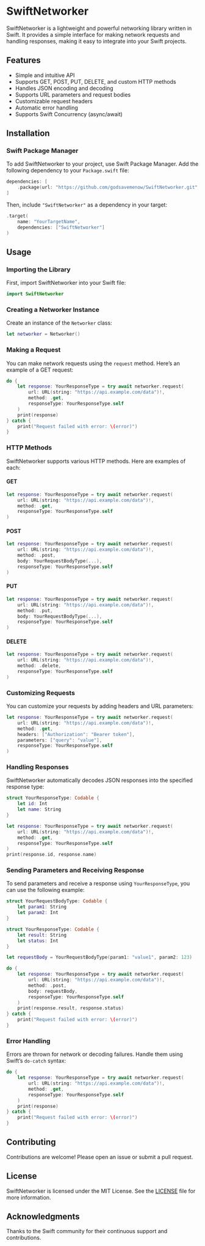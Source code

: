 # SwiftNetworker

SwiftNetworker is a lightweight and powerful networking library written in Swift. It provides a simple interface for making network requests and handling responses, making it easy to integrate into your Swift projects.

## Features

- Simple and intuitive API
- Supports GET, POST, PUT, DELETE, and custom HTTP methods
- Handles JSON encoding and decoding
- Supports URL parameters and request bodies
- Customizable request headers
- Automatic error handling
- Supports Swift Concurrency (async/await)

## Installation

### Swift Package Manager

To add SwiftNetworker to your project, use Swift Package Manager. Add the following dependency to your `Package.swift` file:

```swift
dependencies: [
    .package(url: "https://github.com/godsavemenow/SwiftNetworker.git", from: "1.0.0")
]
```

Then, include `"SwiftNetworker"` as a dependency in your target:

```swift
.target(
    name: "YourTargetName",
    dependencies: ["SwiftNetworker"]
)
```

## Usage

### Importing the Library

First, import SwiftNetworker into your Swift file:

```swift
import SwiftNetworker
```

### Creating a Networker Instance

Create an instance of the `Networker` class:

```swift
let networker = Networker()
```

### Making a Request

You can make network requests using the `request` method. Here’s an example of a GET request:

```swift
do {
    let response: YourResponseType = try await networker.request(
        url: URL(string: "https://api.example.com/data")!,
        method: .get,
        responseType: YourResponseType.self
    )
    print(response)
} catch {
    print("Request failed with error: \(error)")
}
```

### HTTP Methods

SwiftNetworker supports various HTTP methods. Here are examples of each:

#### GET

```swift
let response: YourResponseType = try await networker.request(
    url: URL(string: "https://api.example.com/data")!,
    method: .get,
    responseType: YourResponseType.self
)
```

#### POST

```swift
let response: YourResponseType = try await networker.request(
    url: URL(string: "https://api.example.com/data")!,
    method: .post,
    body: YourRequestBodyType(...),
    responseType: YourResponseType.self
)
```

#### PUT

```swift
let response: YourResponseType = try await networker.request(
    url: URL(string: "https://api.example.com/data")!,
    method: .put,
    body: YourRequestBodyType(...),
    responseType: YourResponseType.self
)
```

#### DELETE

```swift
let response: YourResponseType = try await networker.request(
    url: URL(string: "https://api.example.com/data")!,
    method: .delete,
    responseType: YourResponseType.self
)
```

### Customizing Requests

You can customize your requests by adding headers and URL parameters:

```swift
let response: YourResponseType = try await networker.request(
    url: URL(string: "https://api.example.com/data")!,
    method: .get,
    headers: ["Authorization": "Bearer token"],
    parameters: ["query": "value"],
    responseType: YourResponseType.self
)
```

### Handling Responses

SwiftNetworker automatically decodes JSON responses into the specified response type:

```swift
struct YourResponseType: Codable {
    let id: Int
    let name: String
}

let response: YourResponseType = try await networker.request(
    url: URL(string: "https://api.example.com/data")!,
    method: .get,
    responseType: YourResponseType.self
)
print(response.id, response.name)
```

### Sending Parameters and Receiving Response

To send parameters and receive a response using `YourResponseType`, you can use the following example:

```swift
struct YourRequestBodyType: Codable {
    let param1: String
    let param2: Int
}

struct YourResponseType: Codable {
    let result: String
    let status: Int
}

let requestBody = YourRequestBodyType(param1: "value1", param2: 123)

do {
    let response: YourResponseType = try await networker.request(
        url: URL(string: "https://api.example.com/data")!,
        method: .post,
        body: requestBody,
        responseType: YourResponseType.self
    )
    print(response.result, response.status)
} catch {
    print("Request failed with error: \(error)")
}
```

### Error Handling

Errors are thrown for network or decoding failures. Handle them using Swift’s `do-catch` syntax:

```swift
do {
    let response: YourResponseType = try await networker.request(
        url: URL(string: "https://api.example.com/data")!,
        method: .get,
        responseType: YourResponseType.self
    )
    print(response)
} catch {
    print("Request failed with error: \(error)")
}
```

## Contributing

Contributions are welcome! Please open an issue or submit a pull request.

## License

SwiftNetworker is licensed under the MIT License. See the [LICENSE](https://github.com/godsavemenow/SwiftNetworker/blob/main/LICENSE) file for more information.

## Acknowledgments

Thanks to the Swift community for their continuous support and contributions.
